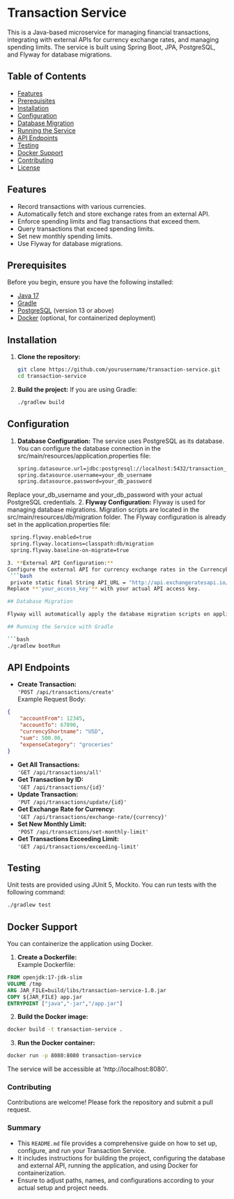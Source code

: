 # Transaction Service

This is a Java-based microservice for managing financial transactions, integrating with external APIs for currency exchange rates, and managing spending limits. The service is built using Spring Boot, JPA, PostgreSQL, and Flyway for database migrations.

## Table of Contents
- [Features](#features)
- [Prerequisites](#prerequisites)
- [Installation](#installation)
- [Configuration](#configuration)
- [Database Migration](#database-migration)
- [Running the Service](#running-the-service)
- [API Endpoints](#api-endpoints)
- [Testing](#testing)
- [Docker Support](#docker-support)
- [Contributing](#contributing)
- [License](#license)

## Features
- Record transactions with various currencies.
- Automatically fetch and store exchange rates from an external API.
- Enforce spending limits and flag transactions that exceed them.
- Query transactions that exceed spending limits.
- Set new monthly spending limits.
- Use Flyway for database migrations.

## Prerequisites

Before you begin, ensure you have the following installed:

- [Java 17](https://www.oracle.com/java/technologies/javase-jdk17-downloads.html)
- [Gradle](https://gradle.org/)
- [PostgreSQL](https://www.postgresql.org/) (version 13 or above)
- [Docker](https://www.docker.com/) (optional, for containerized deployment)

## Installation

1. **Clone the repository:**

   ```bash
   git clone https://github.com/yourusername/transaction-service.git
   cd transaction-service

2. **Build the project:**
   If you are using Gradle:
   ```bash
   ./gradlew build
## Configuration
1. **Database Configuration:**
   The service uses PostgreSQL as its database. You can configure the database connection in the src/main/resources/application.properties file:
    ```bash
   spring.datasource.url=jdbc:postgresql://localhost:5432/transaction_service_db
   spring.datasource.username=your_db_username
   spring.datasource.password=your_db_password

Replace your_db_username and your_db_password with your actual PostgreSQL credentials.
2. **Flyway Configuration:**
   Flyway is used for managing database migrations. Migration scripts are located in the src/main/resources/db/migration folder. The Flyway configuration is already set in the application.properties file:
   ```bash
    spring.flyway.enabled=true
    spring.flyway.locations=classpath:db/migration
    spring.flyway.baseline-on-migrate=true
   
3. **External API Configuration:**
   Configure the external API for currency exchange rates in the CurrencyExchangeService class. The API URL is set in the service:
    ```bash
    private static final String API_URL = "http://api.exchangeratesapi.io/v1/latest?access_key=your_access_key";
Replace **'your_access_key'** with your actual API access key.

## Database Migration

Flyway will automatically apply the database migration scripts on application startup. Make sure your PostgreSQL database is running and the connection details are correctly set in the **'application.properties'** file.

## Running the Service with Gradle

```bash
./gradlew bootRun
```

## API Endpoints
* **Create Transaction:**  
`'POST /api/transactions/create'`  
Example Request Body:   
```json
{
    "accountFrom": 12345,
    "accountTo": 67890,
    "currencyShortname": "USD",
    "sum": 500.00,
    "expenseCategory": "groceries"
}
```
* **Get All Transactions:**  
`'GET /api/transactions/all'`
* **Get Transaction by ID:**  
`'GET /api/transactions/{id}'`
* **Update Transaction:**  
`'PUT /api/transactions/update/{id}'`
* **Get Exchange Rate for Currency:**  
`'GET /api/transactions/exchange-rate/{currency}'`
* **Set New Monthly Limit:**  
`'POST /api/transactions/set-monthly-limit'`
* **Get Transactions Exceeding Limit:**  
`'GET /api/transactions/exceeding-limit'`

## Testing

Unit tests are provided using JUnit 5, Mockito. You can run tests with the following command:

```bash
./gradlew test
```
## Docker Support

You can containerize the application using Docker.
1. **Create a Dockerfile:**  
Example Dockerfile:  
```dockerfile
FROM openjdk:17-jdk-slim
VOLUME /tmp
ARG JAR_FILE=build/libs/transaction-service-1.0.jar
COPY ${JAR_FILE} app.jar
ENTRYPOINT ["java","-jar","/app.jar"]
```
2. **Build the Docker image:**  
```bash
docker build -t transaction-service .
```
3. **Run the Docker container:**
```bash
docker run -p 8080:8080 transaction-service
```
The service will be accessible at 'http://localhost:8080'.
### Contributing
Contributions are welcome! Please fork the repository and submit a pull request.

### Summary
- This `README.md` file provides a comprehensive guide on how to set up, configure, and run your Transaction Service.
- It includes instructions for building the project, configuring the database and external API, running the application, and using Docker for containerization.
- Ensure to adjust paths, names, and configurations according to your actual setup and project needs.
